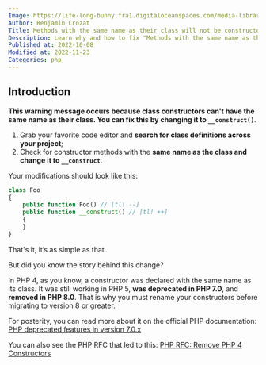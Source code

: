 ```yaml
---
Image: https://life-long-bunny.fra1.digitaloceanspaces.com/media-library/production/11/guy-coding-3_lpz0qy.jpg
Author: Benjamin Crozat
Title: Methods with the same name as their class will not be constructors in a future version of PHP
Description: Learn why and how to fix "Methods with the same name as their class will not be constructors in a future version of PHP" warnings.
Published at: 2022-10-08
Modified at: 2022-11-23
Categories: php
---
```


## Introduction

**This warning message occurs because class constructors can't have the same name as their class. You can fix this by changing it to `__construct()`**.

1. Grab your favorite code editor and **search for class definitions across your project**;
2. Check for constructor methods with the **same name as the class and change it to `__construct`**.

Your modifications should look like this:

```php
class Foo
{
    public function Foo() // [tl! --]
    public function __construct() // [tl! ++]
    {
    }
}
```

That's it, it’s as simple as that.

But did you know the story behind this change?

In PHP 4, as you know, a constructor was declared with the same name as its class. It was still working in PHP 5, **was deprecated in PHP 7.0**, and **removed in PHP 8.0**. That is why you must rename your constructors before migrating to version 8 or greater.

For posterity, you can read more about it on the official PHP documentation: [PHP deprecated features in version 7.0.x](https://www.php.net/manual/en/migration70.deprecated.php#migration70.deprecated.php4-constructors)

You can also see the PHP RFC that led to this: [PHP RFC: Remove PHP 4 Constructors](https://wiki.php.net/rfc/remove_php4_constructors)

